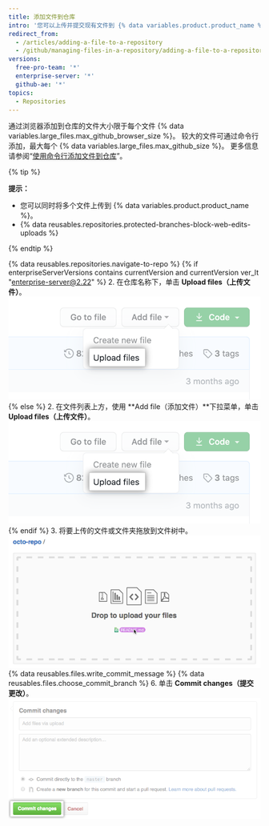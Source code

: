 ```yaml
---
title: 添加文件到仓库
intro: '您可以上传并提交现有文件到 {% data variables.product.product_name %} 仓库。 将文件拖放到文件树中的任何目录，或者从仓库的主页面上传文件。'
redirect_from:
  - /articles/adding-a-file-to-a-repository
  - /github/managing-files-in-a-repository/adding-a-file-to-a-repository
versions:
  free-pro-team: '*'
  enterprise-server: '*'
  github-ae: '*'
topics:
  - Repositories
---
```

通过浏览器添加到仓库的文件大小限于每个文件 {% data variables.large_files.max_github_browser_size %}。 较大的文件可通过命令行添加，最大每个 {% data variables.large_files.max_github_size %}。 更多信息请参阅“[使用命令行添加文件到仓库](/articles/adding-a-file-to-a-repository-using-the-command-line)”。

{% tip %}

**提示：**
- 您可以同时将多个文件上传到 {% data variables.product.product_name %}。
- {% data reusables.repositories.protected-branches-block-web-edits-uploads %}

{% endtip %}

{% data reusables.repositories.navigate-to-repo %}
{% if enterpriseServerVersions contains currentVersion and currentVersion ver_lt "enterprise-server@2.22" %}
2. 在仓库名称下，单击 **Upload files（上传文件）**。 ![上传文件按钮](/assets/images/help/repository/upload-files-button.png)
{% else %}
2. 在文件列表上方，使用 **Add file（添加文件）**下拉菜单，单击 **Upload files（上传文件）**。 !["Add file（添加文件）"下拉菜单中的"Upload files（上传文件）"](/assets/images/help/repository/upload-files-button.png)
{% endif %}
3. 将要上传的文件或文件夹拖放到文件树中。 ![拖放区域](/assets/images/help/repository/upload-files-drag-and-drop.png)
{% data reusables.files.write_commit_message %}
{% data reusables.files.choose_commit_branch %}
6. 单击 **Commit changes（提交更改）**。 ![提交更改按钮](/assets/images/help/repository/commit-changes-button.png)
